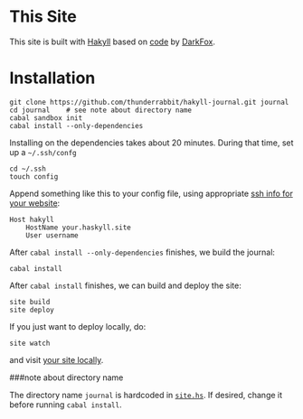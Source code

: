 This Site
=========

This site is built with [Hakyll] based on [code] by [DarkFox].

Installation
============

```
git clone https://github.com/thunderrabbit/hakyll-journal.git journal
cd journal    # see note about directory name
cabal sandbox init
cabal install --only-dependencies
```

Installing on the dependencies takes about 20 minutes.   During that time, set up a ```~/.ssh/confg```

```
cd ~/.ssh
touch config
```

Append something like this to your config file, using appropriate [ssh info for your website](https://encrypted.google.com/search?q=passwordless+login+ssh):

    Host hakyll
        HostName your.haskyll.site
        User username
    
After ```cabal install --only-dependencies``` finishes, we build the journal:

```
cabal install
```

After ```cabal install``` finishes, we can build and deploy the site:

```
site build
site deploy
```
If you just want to deploy locally, do:

```
site watch
```

and visit [your site locally](http://localhost:8000).

###note about directory name

The directory name ```journal``` is hardcoded in [```site.hs```](https://github.com/thunderrabbit/hakyll-journal/blob/master/site.hs#L205).  If desired, change it before running ```cabal install```.


[Hakyll]:               http://jaspervdj.be/hakyll/                "Hakyll"
[code]:                 http://hub.darcs.net/DarkFox/DarkFox-blog  "DarkFox's Hakyll blog"
[DarkFox]:              http://blog.darkfox.id.au/                 "DarkFox"

